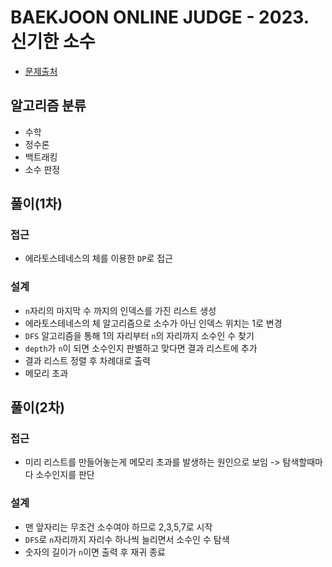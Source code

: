 # BAEKJOON ONLINE JUDGE - 2023. 신기한 소수

* [문제출처](https://www.acmicpc.net/problem/2023 "2023. 신기한 소수")

## 알고리즘 분류
- 수학
- 정수론
- 백트래킹
- 소수 판정

## 풀이(1차)
### 접근
- 에라토스테네스의 체를 이용한 `DP`로 접근

### 설계
- `n`자리의 마지막 수 까지의 인덱스를 가진 리스트 생성
- 에라토스테네스의 체 알고리즘으로 소수가 아닌 인덱스 위치는 1로 변경
- `DFS` 알고리즘을 통해 1의 자리부터 `n`의 자리까지 소수인 수 찾기
- `depth`가 `n`이 되면 소수인지 판별하고 맞다면 결과 리스트에 추가
- 결과 리스트 정렬 후 차례대로 출력
- 메모리 초과

## 풀이(2차)
### 접근
- 미리 리스트를 만들어놓는게 메모리 초과를 발생하는 원인으로 보임 -> 탐색할때마다 소수인지를 판단

### 설계
- 맨 앞자리는 무조건 소수여야 하므로 2,3,5,7로 시작
- `DFS`로 `n`자리까지 자리수 하나씩 늘리면서 소수인 수 탐색
- 숫자의 길이가 `n`이면 출력 후 재귀 종료